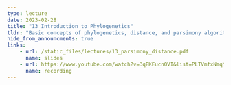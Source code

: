 ```yaml
---
type: lecture
date: 2023-02-28
title: "13 Introduction to Phylogenetics"
tldr: "Basic concepts of phylogenetics, distance, and parsimony algorithms."
hide_from_announcments: true
links: 
    - url: /static_files/lectures/13_parsimony_distance.pdf 
      name: slides
    - url: https://www.youtube.com/watch?v=3qEKEucnOVI&list=PLTVmfxNmqYppWCxW5EqDB3clnE5l4foaz&index=13
      name: recording
---
```

